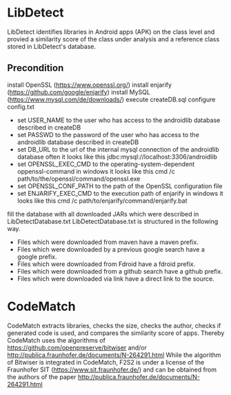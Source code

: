 # LibDetect
LibDetect identifies libraries in Android apps (APK) on the class level and provied a similarity score 
of the class under analysis and a reference class stored in LibDetect's database.

## Precondition
install OpenSSL (https://www.openssl.org/)
install enjarify (https://github.com/google/enjarify)
install MySQL (https://www.mysql.com/de/downloads/)
execute createDB.sql
configure config.txt
- set USER_NAME to the user who has access to the androidlib database described in createDB
- set PASSWD to the password of the user who has access to the androidlib database described in createDB
- set DB_URL to the url of the internal mysql connection of the androidlib database often it looks like this jdbc:mysql://localhost:3306/androidlib
- set OPENSSL_EXEC_CMD to the operating-system-dependent oppenssl-command in windows it looks like this cmd /c path/to/the/openssl/command/openssl.exe
- set OPENSSL_CONF_PATH to the path of the OpenSSL configuration file 
- set ENJARIFY_EXEC_CMD to the execution path of enjarify in windows it looks like this cmd /c path/to/enjarify/command/enjarify.bat

fill the database with all downloaded JARs which were described in LibDetectDatabase.txt
LibDetectDatabase.txt is structured in the following way.
- Files which were downloaded from maven have a maven prefix.
- Files which were downloaded by a previous google search have a google prefix.
- Files which were downloaded from Fdroid have a fdroid prefix.
- Files which were downloaded from a github search have a github prefix.
- Files which were downloaded via link have a direct link to the source.

# CodeMatch
CodeMatch extracts libraries, checks the size, checks the author, checks if generated code is used, 
and compares the similarity score of apps.
Thereby CodeMatch uses the algorithms of https://github.com/openpreserve/bitwiser and/or 
http://publica.fraunhofer.de/documents/N-264291.html
While the algorithm of Bitwiser is integrated in CodeMatch, 
F2S2 is under a license of the Fraunhofer SIT (https://www.sit.fraunhofer.de/) and can be obtained from the authors 
of the paper http://publica.fraunhofer.de/documents/N-264291.html